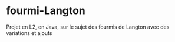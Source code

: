 # fourmi-Langton
Projet en L2, en Java, sur le sujet des fourmis de Langton avec des variations et ajouts
